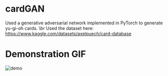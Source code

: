 # cardGAN
Used a generative adversarial network implemented in PyTorch to generate yu-gi-oh cards. \br
Used the dataset here: https://www.kaggle.com/datasets/axelpuech/card-database

# Demonstration GIF

![demo](https://github.com/user-attachments/assets/68d84ec0-c3ae-4623-9d9f-2112acb32582)
